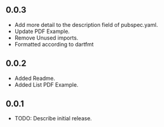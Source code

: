 ## 0.0.3

* Add more detail to the description field of pubspec.yaml.
* Update PDF Example.
* Remove Unused imports.
* Formatted according to dartfmt

## 0.0.2

* Added Readme.
* Added List PDF Example.


## 0.0.1

* TODO: Describe initial release.
